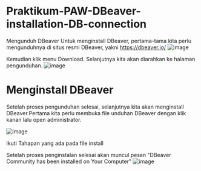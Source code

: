 # Praktikum-PAW-DBeaver-installation-DB-connection

Mengunduh DBeaver
Untuk menginstall DBeaver, pertama-tama kita perlu mengunduhnya di situs resmi DBeaver, yakni https://dbeaver.io/
![image](https://user-images.githubusercontent.com/101171434/209485199-b8098179-0fa6-4b6f-8ff0-150f9ed8877d.png)

Kemudian klik menu Download. Selanjutnya kita akan diarahkan ke halaman pengunduhan.
![image](https://user-images.githubusercontent.com/101171434/209485212-2bce835c-b412-4db0-a33e-0141cdecd02f.png)

# Menginstall DBeaver
Setelah proses pengunduhan selesai, selanjutnya kita akan menginstall DBeaver.Pertama kita perlu membuka file unduhan DBeaver dengan klik kanan lalu open administrator. 

![image](https://user-images.githubusercontent.com/101171434/209485546-923d109d-66e1-4772-8463-1d6ee00b0d5e.png)

Ikuti Tahapan yang ada pada file install

Setelah proses penginstalan selesai akan muncul pesan "DBeaver Community has been installed on Your Computer"
![image](https://user-images.githubusercontent.com/101171434/209485591-d6dd4dc9-969b-4b39-a99b-6b18814a34dc.png)

